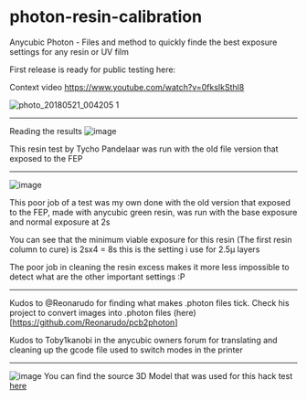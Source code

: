 # photon-resin-calibration
Anycubic Photon - Files and method to quickly finde the best exposure settings for any resin or UV film

First release is ready for public testing here: 

Context video
https://www.youtube.com/watch?v=0fksIkSthl8

![photo_20180521_004205 1](https://user-images.githubusercontent.com/11083514/40287288-2fe8adcc-5ca4-11e8-8a80-86d8516df68a.jpg)

---

Reading the results
![image](https://user-images.githubusercontent.com/11083514/40270445-874d4e94-5b85-11e8-99b4-94fece56fad1.png)

This resin test by Tycho Pandelaar was run with the old file version that exposed to the FEP

----
![image](https://user-images.githubusercontent.com/11083514/40264048-e9b664de-5b13-11e8-9322-67906841a8fd.png)

This poor job of a test was my own done with the old version that exposed to the FEP, made with anycubic green resin, was run with the base exposure and normal exposure at 2s

You can see that the minimum viable exposure for this resin (The first resin column to cure) is 2sx4 = 8s this is the setting i use for 2.5µ layers

The poor job in cleaning the resin excess makes it more less impossible to detect what are the other important settings :P

---
Kudos to @Reonarudo for finding what makes .photon files tick. Check his project to convert images into .photon files (here)[https://github.com/Reonarudo/pcb2photon]

Kudos to Toby1kanobi in the anycubic owners forum for translating and cleaning up the gcode file used to switch modes in the printer

---

![image](https://user-images.githubusercontent.com/11083514/40305776-ebbef9c6-5cf3-11e8-9763-3a95179a456c.png)
You can find the source 3D Model that was used for this hack test [here](https://a360.co/2IDQpNy) 
